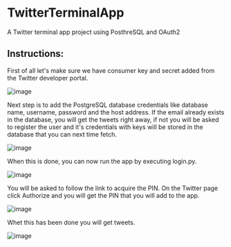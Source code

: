 # TwitterTerminalApp
 A Twitter terminal app project using PosthreSQL and OAuth2

## Instructions:

First of all let's make sure we have consumer key and secret added from the Twitter developer portal.

![image](https://user-images.githubusercontent.com/117851354/207666414-f611d913-76f5-4348-a43f-145f37e5e373.png)

Next step is to add the PostgreSQL database credentials like database name, username, password and the host address. If the email already exists in the database, you will get the tweets right away, if not you will be asked to register the user and it's credentials with keys will be stored in the database that you can next time fetch.

![image](https://user-images.githubusercontent.com/117851354/207666558-d5f58617-d8f3-4007-b54f-d53c9d6e1f95.png)

When this is done, you can now run the app by executing login.py. 

![image](https://user-images.githubusercontent.com/117851354/207666718-3110b859-17f7-4e89-aec6-89cb563e88bc.png)

You will be asked to follow the link to acquire the PIN. On the Twitter page click Authorize and you will get the PIN that you will add to the app.

![image](https://user-images.githubusercontent.com/117851354/207666812-9f0e5a4e-9e74-44d7-bdb2-a8b860b3db95.png)

Whet this has been done you will get tweets.

![image](https://user-images.githubusercontent.com/117851354/207666982-e6215bbd-5fe0-42b1-85b5-3a66179ed2e0.png)
